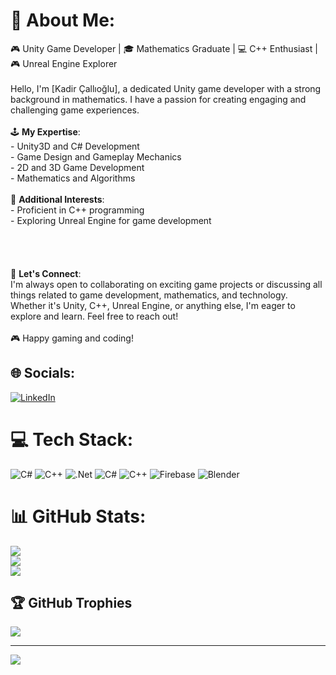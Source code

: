 # 💫 About Me:
🎮 Unity Game Developer | 🎓 Mathematics Graduate | 💻 C++ Enthusiast | 🎮 Unreal Engine Explorer<br><br>Hello, I'm [Kadir Çallıoğlu], a dedicated Unity game developer with a strong background in mathematics. I have a passion for creating engaging and challenging game experiences.<br><br>🕹️ **My Expertise**:<br>- Unity3D and C# Development<br>- Game Design and Gameplay Mechanics<br>- 2D and 3D Game Development<br>- Mathematics and Algorithms<br><br>💼 **Additional Interests**:<br>- Proficient in C++ programming<br>- Exploring Unreal Engine for game development<br><br><br><br><br>💬 **Let's Connect**:<br>I'm always open to collaborating on exciting game projects or discussing all things related to game development, mathematics, and technology. Whether it's Unity, C++, Unreal Engine, or anything else, I'm eager to explore and learn. Feel free to reach out!<br><br>🎮 Happy gaming and coding!<br>


## 🌐 Socials:
[![LinkedIn](https://img.shields.io/badge/LinkedIn-%230077B5.svg?logo=linkedin&logoColor=white)](https://linkedin.com/in/https://www.linkedin.com/in/kadircall%C4%B1o%C4%9Flu) 

# 💻 Tech Stack:
![C#](https://img.shields.io/badge/c%23-%23239120.svg?style=plastic&logo=c-sharp&logoColor=white) ![C++](https://img.shields.io/badge/c++-%2300599C.svg?style=plastic&logo=c%2B%2B&logoColor=white) ![.Net](https://img.shields.io/badge/.NET-5C2D91?style=plastic&logo=.net&logoColor=white) ![C#](https://img.shields.io/badge/c%23-%23239120.svg?style=plastic&logo=c-sharp&logoColor=white) ![C++](https://img.shields.io/badge/c++-%2300599C.svg?style=plastic&logo=c%2B%2B&logoColor=white) ![Firebase](https://img.shields.io/badge/Firebase-039BE5?style=plastic&logo=Firebase&logoColor=white) ![Blender](https://img.shields.io/badge/blender-%23F5792A.svg?style=plastic&logo=blender&logoColor=white)
# 📊 GitHub Stats:
![](https://github-readme-stats.vercel.app/api?username=Daretny&theme=tokyonight&hide_border=true&include_all_commits=false&count_private=true)<br/>
![](https://github-readme-streak-stats.herokuapp.com/?user=Daretny&theme=tokyonight&hide_border=true)<br/>
![](https://github-readme-stats.vercel.app/api/top-langs/?username=Daretny&theme=tokyonight&hide_border=true&include_all_commits=false&count_private=true&layout=compact)

## 🏆 GitHub Trophies
![](https://github-profile-trophy.vercel.app/?username=Daretny&theme=matrix&no-frame=true&no-bg=false&margin-w=4)

---
[![](https://visitcount.itsvg.in/api?id=Daretny&icon=1&color=4)](https://visitcount.itsvg.in)

<!-- Proudly created with GPRM ( https://gprm.itsvg.in ) -->
